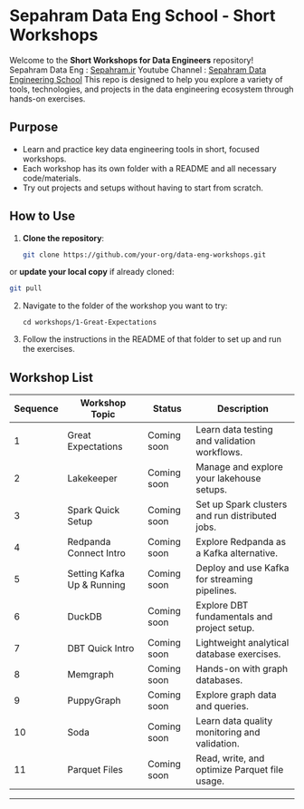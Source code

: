 # Sepahram Data Eng School - Short Workshops

Welcome to the **Short Workshops for Data Engineers** repository!  
Sepahram Data Eng : [Sepahram.ir](https://Sepahram.ir)
Youtube Channel : [Sepahram Data Engineering School](https://www.youtube.com/@Sepahram.School)
This repo is designed to help you explore a variety of tools, technologies, and projects in the data engineering ecosystem through hands-on exercises.

## Purpose

- Learn and practice key data engineering tools in short, focused workshops.
- Each workshop has its own folder with a README and all necessary code/materials.
- Try out projects and setups without having to start from scratch.

## How to Use

1. **Clone the repository**:
   ```bash
   git clone https://github.com/your-org/data-eng-workshops.git
   ```

or **update your local copy** if already cloned:

  ```bash
  git pull
  ```

2. Navigate to the folder of the workshop you want to try:

   ```
   cd workshops/1-Great-Expectations
   ```

3. Follow the instructions in the README of that folder to set up and run the exercises.

## Workshop List


| Sequence | Workshop Topic             | Status      | Description                                     |
| -------- | -------------------------- | ----------- | ----------------------------------------------- |
| 1        | Great Expectations         | Coming soon | Learn data testing and validation workflows.    |
| 2        | Lakekeeper                 | Coming soon | Manage and explore your lakehouse setups.       |
| 3        | Spark Quick Setup          | Coming soon | Set up Spark clusters and run distributed jobs. |
| 4        | Redpanda Connect Intro     | Coming soon | Explore Redpanda as a Kafka alternative.        |
| 5        | Setting Kafka Up & Running | Coming soon | Deploy and use Kafka for streaming pipelines.   |
| 6        | DuckDB                     | Coming soon | Explore DBT fundamentals and project setup.     |
| 7        | DBT Quick Intro            | Coming soon | Lightweight analytical database exercises.      |
| 8        | Memgraph                   | Coming soon | Hands-on with graph databases.                  |
| 9        | PuppyGraph                 | Coming soon | Explore graph data and queries.                 |
| 10       | Soda                       | Coming soon | Learn data quality monitoring and validation.   |
| 11       | Parquet Files              | Coming soon | Read, write, and optimize Parquet file usage.   |


---

